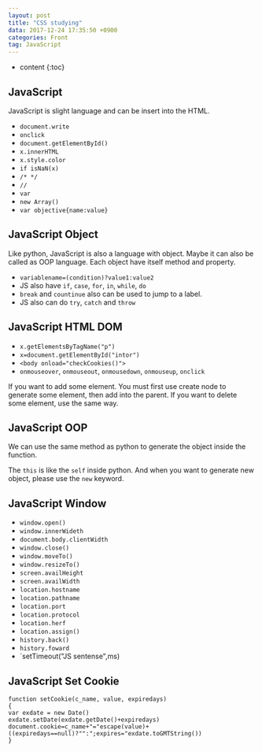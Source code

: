```yaml
---
layout: post
title: "CSS studying"
data: 2017-12-24 17:35:50 +0900
categories: Front
tag: JavaScript
---
```


* content
{:toc}





JavaScript
-----
JavaScript is slight language and can be insert into the HTML.

* `document.write`
* `onclick`
* `document.getElementById()`
* `x.innerHTML`
* `x.style.color`
* `if isNaN(x)`
* `/* */`
* `//`
* `var`
* `new Array()`
* `var objective{name:value}`

JavaScript Object
-----
Like python, JavaScript is also a language with object. Maybe it can also be called as OOP language. Each object have itself method and property.

* `variablename=(condition)?value1:value2`
* JS also have `if`, `case`, `for`, `in`, `while`, `do`
* `break` and `countinue` also can be used to jump to a label.
* JS also can do `try`, `catch` and `throw`

JavaScript HTML DOM
----
* `x.getElementsByTagName("p")`
* `x=document.getElementById("intor")`
* `<body onload="checkCookies()">`
* `onmouseover`, `onmouseout`, `onmousedown`, `onmouseup`, `onclick`

If you want to add some element. You must first use create node to generate some element, then add into the parent. If you want to delete some element, use the same way.

JavaScript OOP
----
We can use the same method as python to generate the object inside the function. 

The `this` is like the `self` inside python. And when you want to generate new object, please use the `new` keyword.

JavaScript Window
-----
* `window.open()`
* `window.innerWideth`
* `document.body.clientWidth`
* `window.close()`
* `window.moveTo()`
* `window.resizeTo()`
* `screen.availHeight`
* `screen.availWidth`
* `location.hostname`
* `location.pathname`
* `location.port`
* `location.protocol`
* `location.herf`
* `location.assign()`
* `history.back()`
* `history.foward`
* `setTimeout("JS sentense",ms)


JavaScript Set Cookie
----

```
function setCookie(c_name, value, expiredays)
{
var exdate = new Date()
exdate.setDate(exdate.getDate()+expiredays)
document.cookie=c_name+"="escape(value)+((expiredays==null)?"":";expires="exdate.toGMTString())
}
```

